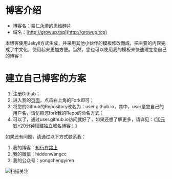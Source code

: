 # 博客介绍

* 博客名：易仁永澄的思维碎片
* 域名：[http://growup.top](http://growup.top)

本博客使用Jekyll方式生成，并采用其他小伙伴的模板修改而成，把主要的内容完成了中文化，使用起来更加方便。当然，您也可以使用我的模板来快速建立您自己的博客！

# 建立自己博客的方案

1. 注册Github；
2. 进入我的[页面](https://github.com/hiddenwangcc/hiddenwangcc.github.io/)，点击右上角的Fork即可；
3. 将您的Github的Repository改名为：user.github.io，其中，user是您自己的用户名，请仿照您fork我的Repo的命名方式；
4. 可以了，通过user.github.io访问就好了，如果还想了解更多，请详见：《[10元钱+20分钟搭建独立域名博客！](http://blog.hiddenwangcc.com/archives/2454)》

如果还有问题，请通过以下方式联系我：

1. 我的博客：[知行在路上](http://blog.hiddenwangcc.com)
2. 我的微信：hiddenwangcc
3. 我的公众号：yongchengyiren

![扫描关注](http://77fm42.com1.z0.glb.clouddn.com/1505ewm.jpg)